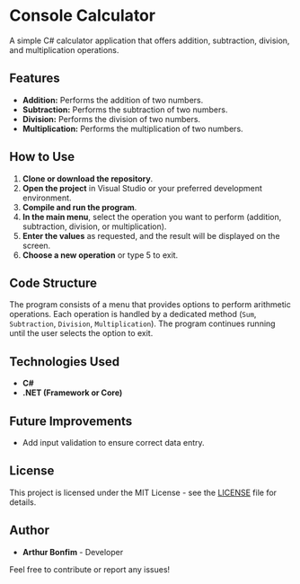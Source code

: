 # Console Calculator

A simple C# calculator application that offers addition, subtraction, division, and multiplication operations.

## Features

- **Addition:** Performs the addition of two numbers.
- **Subtraction:** Performs the subtraction of two numbers.
- **Division:** Performs the division of two numbers.
- **Multiplication:** Performs the multiplication of two numbers.

## How to Use

1. **Clone or download the repository**.
2. **Open the project** in Visual Studio or your preferred development environment.
3. **Compile and run the program**.
4. **In the main menu**, select the operation you want to perform (addition, subtraction, division, or multiplication).
5. **Enter the values** as requested, and the result will be displayed on the screen.
6. **Choose a new operation** or type 5 to exit.

## Code Structure

The program consists of a menu that provides options to perform arithmetic operations. Each operation is handled by a dedicated method (`Sum`, `Subtraction`, `Division`, `Multiplication`). The program continues running until the user selects the option to exit.

## Technologies Used

- **C#**
- **.NET (Framework or Core)**

## Future Improvements

- Add input validation to ensure correct data entry.

## License

This project is licensed under the MIT License - see the [LICENSE](../LICENSE) file for details.

## Author

- **Arthur Bonfim** - Developer

Feel free to contribute or report any issues!
